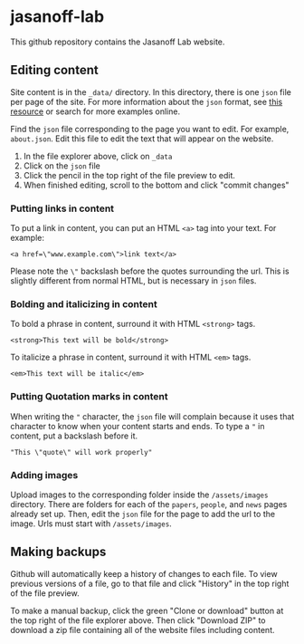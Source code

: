 # jasanoff-lab

This github repository contains the Jasanoff Lab website.

## Editing content

Site content is in the `_data/` directory. In this directory, there is one `json` file per page of the site. For more information about the `json` format, see [this resource](https://www.digitalocean.com/community/tutorials/an-introduction-to-json) or search for more examples online.

Find the `json` file corresponding to the page you want to edit. For example, `about.json`. Edit this file to edit the text that will appear on the website.

1. In the file explorer above, click on `_data`
2. Click on the `json` file
3. Click the pencil in the top right of the file preview to edit.
4. When finished editing, scroll to the bottom and click "commit changes"

### Putting links in content

To put a link in content, you can put an HTML `<a>` tag into your text. For example:
```
<a href=\"www.example.com\">link text</a>
```

Please note the `\"` backslash before the quotes surrounding the url. This is slightly different from normal HTML, but is necessary in `json` files.

### Bolding and italicizing in content

To bold a phrase in content, surround it with HTML `<strong>` tags.
```
<strong>This text will be bold</strong>
```

To italicize a phrase in content, surround it with HTML `<em>` tags.
```
<em>This text will be italic</em>
```

### Putting Quotation marks in content

When writing the `"` character, the `json` file will complain because it uses that character to know when your content starts and ends. To type a `"` in content, put a backslash before it.

```
"This \"quote\" will work properly"
```

### Adding images

Upload images to the corresponding folder inside the `/assets/images` directory. There are folders for each of the `papers`, `people`, and `news` pages already set up. Then, edit the `json` file for the page to add the url to the image. Urls must start with `/assets/images`.

## Making backups

Github will automatically keep a history of changes to each file. To view previous versions of a file, go to that file and click "History" in the top right of the file preview.

To make a manual backup, click the green "Clone or download" button at the top right of the file explorer above. Then click "Download ZIP" to download a zip file containing all of the website files including content.
